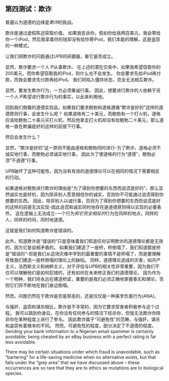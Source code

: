 ## 第四测试：欺诈

普遍认为道德的边缘是*欺诈*的挑战。

欺诈是通过虚假陈述获取价值。 如果我告诉你，假如你给我两百美元，我会寄给你一个iPod，然后我拿着你的钱却没有给你寄iPod，我们本能的理解，这是盗窃的一种模式。

让我们把欺诈的问题通过UPB的研磨器，看它是否成立。

显然，欺诈要求一个人*不*从事欺诈。 在上述的潜在交易中，如果我希望窃取你的200美元，而你希望窃取我的iPod，则什么也不会发生。 你会要求先给iPod再付款，而我会要求先付款再给iPod。 我们将陷入僵持状态，完全无法相互欺诈。

显然，要发生欺诈行为，一方必须秉诚行事。 因此，想要进行欺诈的人依赖于另一个人*不*希望进行欺诈行为的事实，以此来利用他。

回到我们倒霉的道德实验品，如果我们要求鲍勃和道格遵循“欺诈是好的”这样的道德原则行事，会发生什么呢？ 如果道格有二十美元，而鲍勃有一个打火机，道格应该给鲍勃二十美元买打火机，然后他拿走打火机却没有给鲍勃二十美元，那么道格一直在欺骗是好的这样的前提下行事。

然后会发生什么？

显然，“欺诈是好的”这一原则不能由道格和鲍勃同时进行-为了欺诈，道格必须不诚实地行事，而鲍勃必须诚实地行事。 因此为了使道格的行为“道德”，鲍勃必须“不道德”行事。

UPB破坏了这种可能性，因为没有有效的道德理论可以在相同的情况下需要相反的行动。

如果道格对鲍勃进行欺诈的理由是“为了得到你想要的东西而说谎是好的”，那么显然诚实也是好的，因为除非别人愿意相信你的诚实，否则你不可能通过说谎得到你想要的东西。 因此，除非别人以诚行事，否则为了得到你想要的东西而说谎是好的这样的前提无法实现-因此说谎和诚实同时地存在是道德原则得以实现的必要条件。 这在逻辑上无法成立-一个行为*和它完全相反的*行为在同样的地点，同样的人，同样的时间，同时地道德。

这就是我们如何知道欺诈是错误的。

此外，知道欺诈是“错误的”只是意味着我们知道任何证明欺诈的道德理论都是无效的，因为它是自相矛盾的。 如果我们建造了一座桥，桥倒塌了，我们知道那座桥是“错误的”-但是我们从这场灾难中学到的最重要的事情不是桥塌了，而是要理解导致我们建造一座桥倒塌的理论上的缺陷。 同样，道德理论造成的灾害，如共产主义，法西斯主义和纳粹主义，对于评估与UPB的相关性非常重要，因为我们不仅可以理解他们是如何犯错的，还有如何在未来修正我们的道德理论。 因为作为一个物种，我们将永远在建造桥梁，重要的是我们必须正确地掌握事实和理论，否则它们将不断地在我们身边倒塌。

然而，问题仍然在于欺诈是否是邪恶的，还是仅仅是一种美学负面行为(ANA)。

与强奸，盗窃和谋杀相比，欺诈是不寻常的，因为它要求受害者积极参与这个过程。 我可以跳到你身后，在你没有任何参与的情况下绞杀你，但我无法欺诈你除非你在某种程度上进行了参与。 因此欺诈属于“可避免性”的范畴，与强奸，谋杀和盗窃有着根本的不同。 然而，可避免性的程度，部分决定了不道德的程度。 Sending your bank information to a Nigerian email spammer is certainly avoidable; being cheated by an eBay business with a perfect rating is far less avoidable.

There may be certain situations under which fraud is unavoidable, such as “bartering” for a life-saving medicine when no alternative exists, but that falls under the “grey area” that we have discussed above – these occurrences are so rare that they are to ethics as mutations are to biological species.